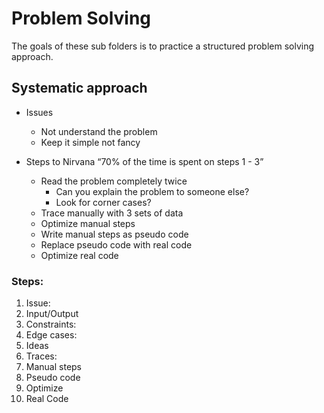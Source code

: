 # Problem Solving

The goals of these sub folders is to practice a structured problem solving approach.

## Systematic approach

- Issues

  - Not understand the problem
  - Keep it simple not fancy

- Steps to Nirvana “70% of the time is spent on steps 1 - 3”
  - Read the problem completely twice
    - Can you explain the problem to someone else?
    - Look for corner cases?
  - Trace manually with 3 sets of data
  - Optimize manual steps
  - Write manual steps as pseudo code
  - Replace pseudo code with real code
  - Optimize real code

### Steps:

1. Issue:
2. Input/Output
3. Constraints:
4. Edge cases:
5. Ideas
6. Traces:
7. Manual steps
8. Pseudo code
9. Optimize
10. Real Code
